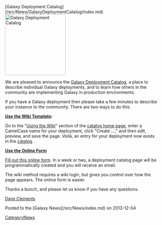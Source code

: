 <div class='newsItemHeader'>[Galaxy Deployment Catalog](/src/News/GalaxyDeploymentCatalog/index.md)</div>

<div class='right'><a href='/src/Community/Deployments/index.md'><img src="/src/Images/Logos/GalaxyDeploymentCatalog200.png" alt="Galaxy Deployment Catalog" width="200" /></a></div> 

We are pleased to announce the [Galaxy Deployment Catalog](/src/Community/Deployments/index.md), a place to describe individual Galaxy deployments, and to learn how others in the community are implementing Galaxy in production environments.

If you have a Galaxy deployment then please take a few minutes to describe your instance to the community.  There are two ways to do this.

**[Use the Wiki Template](/src/Community/Deployments/index.md#using-the-wiki):**

   Go to the "[Using the Wiki](/src/Community/Deployments/index.md#using-the-wiki)" section of the [catalog home page](/src/Community/Deployments/index.md), enter a CamelCase name for your deployment, click "Create ...," and then edit, preview, and save the page. Voilà, an entry for your deployment now exists in the [catalog](/src/Community/Deployments/index.md).  

**[Use the Online Form](http://bit.ly/gxydeployform)**

   [Fill out this online form](http://bit.ly/gxydeployform).  In a week or two, a deployment catalog page will be programmatically created and you will receive an email.  

The wiki method requires a wiki login, but gives you control over how the page appears. The online form is easier.

Thanks a bunch, and please let us know if you have any questions.

[Dave Clements](/src/DaveClements/index.md) 

<div class='newsItemFooter'>Posted to the [Galaxy News](/src/News/index.md) on 2013-12-04</div>

[CategoryNews](/src/CategoryNews/index.md)
